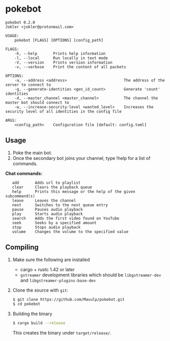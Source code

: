 # pokebot

```
pokebot 0.2.0
Jokler <jokler@protonmail.com>

USAGE:
    pokebot [FLAGS] [OPTIONS] [config_path]

FLAGS:
    -h, --help       Prints help information
    -l, --local      Run locally in text mode
    -V, --version    Prints version information
    -v, --verbose    Print the content of all packets

OPTIONS:
    -a, --address <address>                         The address of the server to connect to
    -g, --generate-identities <gen_id_count>        Generate 'count' identities
    -d, --master_channel <master_channel>           The channel the master bot should connect to
    -w, --increase-security-level <wanted_level>    Increases the security level of all identities in the config file

ARGS:
    <config_path>    Configuration file [default: config.toml]
```
## Usage

 1. Poke the main bot.
 2. Once the secondary bot joins your channel, type !help for a list of commands.
 
 **Chat commands:**
 ```
    add       Adds url to playlist
    clear     Clears the playback queue
    help      Prints this message or the help of the given subcommand(s)
    leave     Leaves the channel
    next      Switches to the next queue entry
    pause     Pauses audio playback
    play      Starts audio playback
    search    Adds the first video found on YouTube
    seek      Seeks by a specified amount
    stop      Stops audio playback
    volume    Changes the volume to the specified value
 ```

## Compiling

1. Make sure the following are installed
    * cargo + rustc 1.42 or later
    * `gstreamer` development libraries which should be `libgstreamer-dev` and `libgstreamer-plugins-base-dev`

2. Clone the source with `git`:
    ```sh
    $ git clone https://github.com/Mavulp/pokebot.git
    $ cd pokebot
    ```

3. Building the binary
    ```sh
    $ cargo build --release
    ```

    This creates the binary under `target/release/`.
